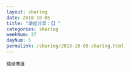 ```yaml
---
layout: sharing
date: 2018-10-05
title: "讀經分享：【】"
categories: sharing
weekNum: 37
dayNum: 5
permalink: /sharing/2018-10-05-sharing.html
---
```


`錢斌傳道`
